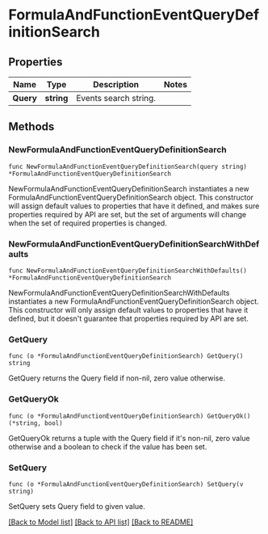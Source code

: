 # FormulaAndFunctionEventQueryDefinitionSearch

## Properties

| Name      | Type       | Description           | Notes |
| --------- | ---------- | --------------------- | ----- |
| **Query** | **string** | Events search string. |

## Methods

### NewFormulaAndFunctionEventQueryDefinitionSearch

`func NewFormulaAndFunctionEventQueryDefinitionSearch(query string) *FormulaAndFunctionEventQueryDefinitionSearch`

NewFormulaAndFunctionEventQueryDefinitionSearch instantiates a new FormulaAndFunctionEventQueryDefinitionSearch object.
This constructor will assign default values to properties that have it defined,
and makes sure properties required by API are set, but the set of arguments
will change when the set of required properties is changed.

### NewFormulaAndFunctionEventQueryDefinitionSearchWithDefaults

`func NewFormulaAndFunctionEventQueryDefinitionSearchWithDefaults() *FormulaAndFunctionEventQueryDefinitionSearch`

NewFormulaAndFunctionEventQueryDefinitionSearchWithDefaults instantiates a new FormulaAndFunctionEventQueryDefinitionSearch object.
This constructor will only assign default values to properties that have it defined,
but it doesn't guarantee that properties required by API are set.

### GetQuery

`func (o *FormulaAndFunctionEventQueryDefinitionSearch) GetQuery() string`

GetQuery returns the Query field if non-nil, zero value otherwise.

### GetQueryOk

`func (o *FormulaAndFunctionEventQueryDefinitionSearch) GetQueryOk() (*string, bool)`

GetQueryOk returns a tuple with the Query field if it's non-nil, zero value otherwise
and a boolean to check if the value has been set.

### SetQuery

`func (o *FormulaAndFunctionEventQueryDefinitionSearch) SetQuery(v string)`

SetQuery sets Query field to given value.

[[Back to Model list]](../README.md#documentation-for-models) [[Back to API list]](../README.md#documentation-for-api-endpoints) [[Back to README]](../README.md)
